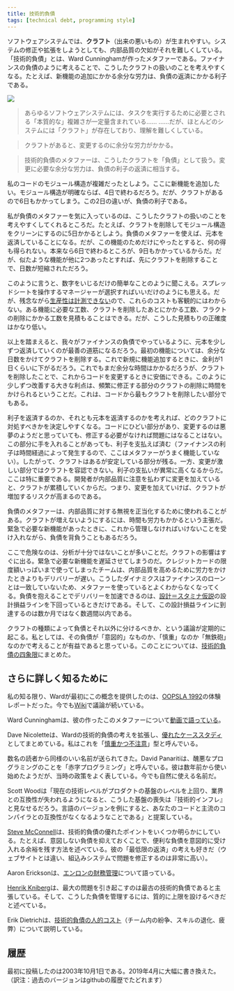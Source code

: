```yaml
---
title: 技術的負債
tags: [technical debt, programming style]
---
```


<!-- Software systems are prone to the build up of cruft - deficiencies in internal quality that make it harder than it would ideally be to modify and extend the system further.  Technical Debt is a metaphor, coined by Ward Cunningham, that frames how to think about dealing with this cruft, thinking of it like a financial debt. The extra effort that it takes to add new features is the interest paid on the debt. -->

ソフトウェアシステムでは、**クラフト**（出来の悪いもの）が生まれやすい。システムの修正や拡張をしようとしても、内部品質の欠如がそれを難しくしている。「技術的負債」とは、Ward Cunninghamが作ったメタファーである。ファイナンスの負債のように考えることで、こうしたクラフトの扱いのことを考えやすくなる。たとえば、新機能の追加にかかる余分な労力は、負債の返済にかかる利子である。

![](https://martinfowler.com/bliki/images/tech-debt/sketch.png)

> あらゆるソフトウェアシステムには、タスクを実行するために必要とされる「本質的な」複雑さが一定量含まれている……
> ……だが、ほとんどのシステムには「クラフト」が存在しており、理解を難しくしている。

> クラフトがあると、変更するのに余分な労力がかかる。

> 技術的負債のメタファーは、こうしたクラフトを「負債」として扱う。変更に必要な余分な労力は、負債の利子の返済に相当する。

<!-- Imagine I have a confusing module structure in my code base.  I need to add a new feature.  If the module structure was clear, then it would take me four days to add the feature but with this cruft, it takes me six days. The two day difference is the interest on the debt. -->

私のコードのモジュール構造が複雑だったとしよう。ここに新機能を追加したい。モジュール構造が明確ならば、4日で終わるだろう。だが、クラフトがあるので6日もかかってしまう。この2日の違いが、負債の利子である。

<!-- What most appeals to me about the debt metaphor is how it frames how I think about how to deal with this cruft.  I could take five days to clean up the modular structure, removing that cruft, metaphorically paying off the principal.  If I only do it for this one feature, that's no gain, as I'd take nine days instead of six.  But if I have two more similar features coming up, then I'll end up faster by removing the cruft first. -->

私が負債のメタファーを気に入っているのは、こうしたクラフトの扱いのことを考えやすくしてくれるところだ。たとえば、クラフトを削除してモジュール構造をクリーンにするのに5日かかるとしよう。負債のメタファーを使えば、元本を返済していることになる。だが、この機能のためだけにやったとすると、何の得も得られない。本来なら6日で終わるところが、9日もかかっているからだ。だが、似たような機能が他に2つあったとすれば、先にクラフトを削除することで、日数が短縮されただろう。

<!-- Stated like that, this sounds like a simple matter of working the numbers, and any manager with a spreadsheet should figure out the choices.  Sadly since we CannotMeasureProductivity, none of these costs are objectively measurable.  We can estimate how long it takes to do a feature, estimate what it might be like if the cruft was removed, and estimate the cost of removing the cruft.  But our accuracy of such estimates is pretty low. -->

このように言うと、数字をいじるだけの簡単なことのように聞こえる。スプレッドシートを操作するマネージャーが選択すればいいだけのようにも思える。だが、残念ながら[生産性は計測できない](/CannotMeasureProductivity)ので、これらのコストも客観的にはわからない。ある機能に必要な工数、クラフトを削除したあとにかかる工数、フラクトの削除にかかる工数を見積もることはできる。だが、こうした見積もりの正確度はかなり低い。

<!-- Given this, usually the best route is to do what we usually do with financial debts, pay the principal off gradually.  On the first feature I'll spend an extra couple of days to remove some of the cruft.  That may be enough to reduce the interest rate on future enhancements to a single day.  That's still going to take extra time, but by removing the cruft I'm making it cheaper for future changes to this code.  The great benefit of gradual improvement like this is that it naturally means we spend more time on removing cruft in those areas that we modify frequently, which are exactly those areas of the code base where we most need the cruft to be removed. -->

以上を踏まえると、我々がファイナンスの負債でやっているように、元本を少しずつ返済していくのが最善の道筋になるだろう。最初の機能については、余分な日数をかけてクラフトを削除する。これで新規に機能追加するときに、金利が1日くらいに下がるだろう。これでもまだ余分な時間はかかるだろうが、クラフトを削除したことで、これからコードを変更するときに安価にできる。このように少しずつ改善する大きな利点は、頻繁に修正する部分のクラフトの削除に時間をかけられるということだ。これは、コードから最もクラフトを削除したい部分でもある。

<!-- Thinking of this as paying interest versus paying of principal can help decide which cruft to tackle.  If I have a terrible area of the code base, one that's a nightmare to change, it's not a problem if I don't have to modify it.  I only trigger an interest payment when I have to work with that part of the software (this is a place where the metaphor breaks down, since financial interest payments are triggered by the passage of time).  So crufty but stable areas of code can be left alone.  In contrast, areas of high activity need a zero-tolerance attitude to cruft, because the interest payments are cripplingly high.  This is especially important since cruft accumulates where developers make changes without paying attention to internal quality - the more changes, the greater risk of cruft building up. -->

利子を返済するのか、それとも元本を返済するのかを考えれば、どのクラフトに対処すべきかを決定しやすくなる。コードにひどい部分があり、変更するのは悪夢のようだと思っていても、修正する必要がなければ問題にはなることはない。この部分に手を入れることがあっても、利子を支払えば済む（ファイナンスの利子は時間経過によって発生するので、ここはメタファーがうまく機能していない）。したがって、クラフトはあるが安定している部分が残る。一方、変更が激しい部分ではクラフトを容認できない。利子の支払いが異常に高くなるからだ。ここは特に重要である。開発者が内部品質に注意を払わずに変更を加えていると、クラフトが累積していくからだ。つまり、変更を加えていけば、クラフトが増加するリスクが高まるのである。

<!-- The metaphor of debt is sometimes used to justify neglecting internal quality.  The argument is that it takes time and effort to stop cruft from building up.  If there new features that are needed urgently, then perhaps it's best to take on the debt, accepting that this debt will have to be managed in the future. -->

負債のメタファーは、内部品質に対する無視を正当化するために使われることがある。クラフトが増えないようにするには、時間も労力もかかるという主張だ。緊急で必要な新機能があったときに、これから管理しなければいけないことを受け入れながら、負債を背負うこともあるだろう。

<!-- The danger here is that most of the time this analysis isn't done well.  Cruft has a quick impact, slowing down the very new features that are needed quickly.  Teams who do this end up maxing out all their credit cards, but still delivering later than they would have done had they put the effort into higher internal quality.  Here the metaphor often leads people astray, as the dynamics don't really match those for financial loans.  Taking on debt to speed delivery only works if you stay below the design payoff line of the DesignStaminaHypothesis, and teams hit that line in weeks rather than months. -->

ここで危険なのは、分析が十分ではないことが多いことだ。クラフトの影響はすぐに出る。緊急で必要な新機能を遅延させてしまうのだ。クレジットカードの限度額いっぱいまで使ってしまったチームは、内部品質を高めるために労力をかけたときよりもデリバリーが遅い。こうしたダイナミクスはファイナンスのローンとは一致していないため、メタファーを使っているとよくわからなくなってくる。負債を抱えることでデリバリーを加速できるのは、[設計＝スタミナ仮説](/DesignStaminaHypothesis/)の設計損益ラインを下回っているときだけである。そして、この設計損益ラインに到達するのは数か月ではなく数週間以内である。

<!-- There are regular debates whether different kinds of cruft should be considered as debt or not.  I found it useful to think about whether the debt is acquired deliberately and whether it is prudent or reckless - leading me to the TechnicalDebtQuadrant. -->

クラフトの種類によって負債とそれ以外に分けるべきか、という議論が定期的に起こる。私としては、その負債が「意図的」なものか、「慎重」なのか「無鉄砲」なのかで考えることが有益であると思っている。このことについては、[技術的負債の四象限](/TechnicalDebtQuadrant)にまとめた。

<!-- ## Further Reading -->
## さらに詳しく知るために

<!-- As far as I can tell, Ward first introduced this concept in an experience report for OOPSLA 1992. It has also been discussed on the wiki. -->

私の知る限り、Wardが最初にこの概念を提供したのは、[OOPSLA 1992](http://c2.com/doc/oopsla92.html)の体験レポートだった。今でも[Wiki](http://wiki.c2.com/?ComplexityAsDebt)で議論が続いている。

<!-- Ward Cunningham has a video talk where he discusses this metaphor he created. -->

Ward Cunninghamは、彼の作ったこのメタファーについて[動画で語っている](https://www.youtube.com/watch?v=pqeJFYwnkjE)。

<!-- Dave Nicolette expands on Ward's view of technical debt with a fine case study of what I refer to as Prudent Intentional debt -->

Dave Nicoletteは、Wardの技術的負債の考えを拡張し、[優れたケーススタディ](https://neopragma.com/2019/03/technical-debt-the-man-the-metaphor-the-message/)としてまとめている。私はこれを「[慎重かつ不注意](TechnicalDebtQuadrant)」型と呼んでいる。

<!-- A couple of readers sent in some similarly good names.  David Panariti refers to ugly programming as deficit programming.  Apparently he originally started using a few years ago when it fitted in with government policy; I suppose it's natural again now. -->

数名の読者から同様のいい名前が送られてきた。David Panaritiは、醜悪なプログラミングのことを「赤字プログラミング」と呼んでいる。彼は数年前から使い始めたようだが、当時の政策をよく表している。今でも自然に使える名前だ。

<!-- Scott Wood suggested "Technical Inflation could be viewed as the ground lost when the current level of technology surpasses that of the foundation of your product to the extent that it begins losing compatibility with the industry.  Examples of this would be falling behind in versions of a language to the point where your code is no longer compatible with main stream compilers." -->

Scott Woodは「現在の技術レベルがプロダクトの基盤のレベルを上回り、業界との互換性が失われるようになると、こうした基盤の喪失は『技術的インフレ』と見なせるだろう。言語のバージョンを例にすると、あなたのコードと主流のコンパイラとの互換性がなくなるようなことである」と提案している。

<!-- Steve McConnell brings out several good points in the metaphor, particularly how keeping your unintended debt down gives you more room to intentionally take on debt when it's useful to do so.  I also like his notion of minimum payments (which are very high to fix issues with embedded systems as opposed to web sites). -->

[Steve McConnell](http://www.construx.com/10x_Software_Development/Technical_Debt/)は、技術的負債の優れたポイントをいくつか明らかにしている。たとえば、意図しない負債を抑えておくことで、便利な負債を意図的に受け入れる余裕を残す方法を述べている。彼の「最低限の返済」の考えも好きだ（ウェブサイトとは違い、組込みシステムで問題を修正するのは非常に高い）。

<!-- Aaron Erickson talks about Enron financing. -->
Aaron Ericksonは、[エンロンの財務管理](https://www.informit.com/articles/article.aspx?p=1401640)について語っている。

<!-- Henrik Kniberg argues that it's older technical debt that causes the greatest problem and that it's wise to a qualitative debt ceiling to help manage it. -->

[Henrik Kniberg](https://blog.crisp.se/2013/10/11/henrikkniberg/good-and-bad-technical-debt)は、最大の問題を引き起こすのは最古の技術的負債であると主張している。そして、こうした負債を管理するには、質的に上限を設けるべきだと述べている。

<!-- Erik Dietrich discusses the human cost of technical debt: team infighting, atrophied skills, and attrition. -->

Erik Dietrichは、[技術的負債の人的コスト](https://daedtech.com/human-cost-tech-debt/)（チーム内の紛争、スキルの退化、疲弊）について説明している。

<!-- ## Revisions -->
## 履歴

<!-- I originally published this post on October 1 2003.  I gave it a thorough rewrite in April 2019. -->

最初に投稿したのは2003年10月1日である。2019年4月に大幅に書き換えた。（訳注：過去のバージョンはgithubの履歴でたどれます）
